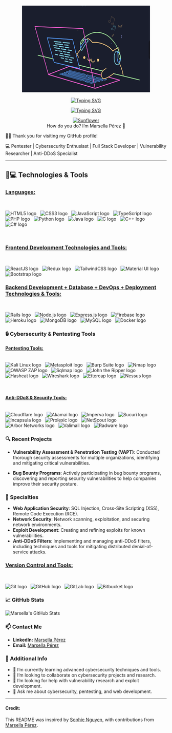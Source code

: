 <p align="center">
  <a target="_blank">
    <img height="270" width="400" alt="GIF" src="https://github.com/SophieNguyen113/SophieNguyen113/blob/main/Sophie%20Nguyen%20-%20CatCat.gif">
  </a>
</p>

<p align="center">
  <a href="https://git.io/typing-svg">
    <img src="https://readme-typing-svg.herokuapp.com?duration=6500&color=777777&background=00000000&width=500&height=120&lines=++Hello!+I'm+Marsella+P%C3%A9rez+🌻" alt="Typing SVG">
  </a>
</p>

<p align="center">
  <a href="https://git.io/typing-svg">
    <img src="https://readme-typing-svg.herokuapp.com?duration=6500&color=777777&background=00000000&width=500&height=120&lines=++Nice+to+meet+you+🌻" alt="Typing SVG">
  </a>
</p>


<p align="center">
  <a href="https://github.com/chetiko">
    <img src="https://i.imgur.com/cJtGUIs.jpeg" width="200" height="200" alt="Sunflower">
  </a>
  <br>
  How do you do? I’m Marsella Pérez 🌻
</p>



🙋‍♂️ Thank you for visiting my GitHub profile! 

💻 Pentester | Cybersecurity Enthusiast | Full Stack Developer | Vulnerability Researcher | Anti-DDoS Specialist


<hr>

## 🚀💻 Technologies & Tools

### <u> Languages: </u>

<br>

<span><img src="https://img.shields.io/badge/HTML5-E34F26?style=for-the-badge&logo=html5&logoColor=white" alt="HTML5 logo" title="HTML5" height="25" /></span>
&nbsp;
<span><img src="https://img.shields.io/badge/CSS3-1572B6?style=for-the-badge&logo=css3&logoColor=white" alt="CSS3 logo" title="CSS3" height="25" /></span>
&nbsp;
<span><img src="https://img.shields.io/badge/JavaScript-323330?style=for-the-badge&logo=javascript&logoColor=F7DF1E" alt="JavaScript logo" title="JavaScript" height="25" /></span>
&nbsp;
<span><img src="https://img.shields.io/badge/TypeScript-007ACC?style=for-the-badge&logo=typescript&logoColor=white" alt="TypeScript logo" title="TypeScript" height="25" /></span>
&nbsp;
<span><img src="https://img.shields.io/badge/PHP-777BB4?style=for-the-badge&logo=php&logoColor=white" alt="PHP logo" title="PHP" height="25" /></span>
&nbsp;
<span><img src="https://img.shields.io/badge/Python-FFD43B?style=for-the-badge&logo=python&logoColor=blue" alt="Python logo" title="Python" height="25"/></span>
&nbsp;
<span><img src="https://img.shields.io/badge/Java-ED8B00?style=for-the-badge&logo=java&logoColor=white" alt="Java logo" title="Java" height="25"/></span>
&nbsp;
<span><img src="https://img.shields.io/badge/C-00599C?style=for-the-badge&logo=c&logoColor=white" alt="C logo" title="C" height="25"/></span>
&nbsp;
<span><img src="https://img.shields.io/badge/C%2B%2B-F34B7D?style=for-the-badge&logo=c%2B%2B&logoColor=white" alt="C++ logo" title="C++" height="25"/></span>
&nbsp;
<span><img src="https://img.shields.io/badge/C%23-239120?style=for-the-badge&logo=c-sharp&logoColor=white" alt="C# logo" title="C#" height="25"/></span>
&nbsp;

<br>


### <u> Frontend Development Technologies and Tools: </u>

<br>

<span><img src="https://img.shields.io/badge/React-20232A?style=for-the-badge&logo=react&logoColor=61DAFB" alt="ReactJS logo" title="ReactJS" height="25" /></span>
&nbsp;
<span><img src="https://img.shields.io/badge/Redux-593D88?style=for-the-badge&logo=redux&logoColor=white" alt="Redux logo" title="Redux" height="25" /></span>
&nbsp;
<span><img src="https://img.shields.io/badge/Tailwind_CSS-38B2AC?style=for-the-badge&logo=tailwind-css&logoColor=white" alt="TailwindCSS logo" title="TailwindCSS" height="25" /></span>
&nbsp;
<span><img src="https://img.shields.io/badge/Material%20UI-007FFF?style=for-the-badge&logo=mui&logoColor=white" alt="Material UI logo" title="Material UI" height="25" /></span>
&nbsp;
<span><img src="https://img.shields.io/badge/Bootstrap-563D7C?style=for-the-badge&logo=bootstrap&logoColor=white" alt="Bootstrap logo" title="Bootstrap" height="25" /></span>

### <u> Backend Development + Database + DevOps + Deployment Technologies & Tools: </u>

<br>

<span><img src="https://img.shields.io/badge/Ruby_on_Rails-CC0000?style=for-the-badge&logo=ruby-on-rails&logoColor=white" alt="Rails logo" title="Ruby On Rails" height="25" /></span>
&nbsp;
<span><img src="https://img.shields.io/badge/Node.js-339933?style=for-the-badge&logo=nodedotjs&logoColor=white" alt="Node.js logo" title="Node.js" height="25" /></span>
&nbsp;
<span><img src="https://img.shields.io/badge/Express.js-000000?style=for-the-badge&logo=express&logoColor=white" alt="Express.js logo" title="Express.js" height="25" /></span>
&nbsp;
<span><img src="https://img.shields.io/badge/firebase-ffca28?style=for-the-badge&logo=firebase&logoColor=black" alt="Firebase logo" title="Firebase" height="25"/></span>
&nbsp;
<span><img src="https://img.shields.io/badge/Heroku-430098?style=for-the-badge&logo=heroku&logoColor=white" alt="Heroku logo" title="Heroku" height="25"/></span>
&nbsp;
<span>
<span><img src="https://img.shields.io/badge/MongoDB-4EA94B?style=for-the-badge&logo=mongodb&logoColor=white" alt="MongoDB logo" title="MongoDB" height="25" /></span>
&nbsp;
<span>
<img src = "https://img.shields.io/badge/MySQL-005C84?style=for-the-badge&logo=mysql&logoColor=white" alt="MySQL logo" title="MySQL" height="25"/>
</span>
&nbsp;
<span><img src="https://img.shields.io/badge/Docker-2CA5E0?style=for-the-badge&logo=docker&logoColor=white" alt="Docker logo" title="Docker Code" height="25" /></span>
&nbsp;

### 🔒 Cybersecurity & Pentesting Tools

#### <u> Pentesting Tools: </u>

<br>
<span><img src="https://img.shields.io/badge/Kali_Linux-557C94?style=for-the-badge&logo=kalilinux&logoColor=white" alt="Kali Linux logo" title="Kali Linux" height="25" /></span>
 
<span><img src="https://img.shields.io/badge/Metasploit-333333?style=for-the-badge&logo=metasploit&logoColor=white" alt="Metasploit logo" title="Metasploit" height="25" /></span>
 
<span><img src="https://img.shields.io/badge/Burp_Suite-FF5733?style=for-the-badge&logo=burpsuite&logoColor=white" alt="Burp Suite logo" title="Burp Suite" height="25" /></span>
 
<span><img src="https://img.shields.io/badge/Nmap-4682B4?style=for-the-badge&logo=nmap&logoColor=white" alt="Nmap logo" title="Nmap" height="25" /></span>
 
<span><img src="https://img.shields.io/badge/OWASP_ZAP-000000?style=for-the-badge&logo=owaspzap&logoColor=white" alt="OWASP ZAP logo" title="OWASP ZAP" height="25" /></span>
 
<span><img src="https://img.shields.io/badge/Sqlmap-0E9F1A?style=for-the-badge&logo=sql&logoColor=white" alt="Sqlmap logo" title="Sqlmap" height="25" /></span>
 
<span><img src="https://img.shields.io/badge/John_the_Ripper-FFD700?style=for-the-badge&logo=johntheripper&logoColor=black" alt="John the Ripper logo" title="John the Ripper" height="25" /></span>
 
<span><img src="https://img.shields.io/badge/Hashcat-00A0D1?style=for-the-badge&logo=hashcat&logoColor=white" alt="Hashcat logo" title="Hashcat" height="25" /></span>
 
<span><img src="https://img.shields.io/badge/Wireshark-1679A7?style=for-the-badge&logo=wireshark&logoColor=white" alt="Wireshark logo" title="Wireshark" height="25" /></span>
 
<span><img src="https://img.shields.io/badge/Ettercap-EC5C4D?style=for-the-badge&logo=ettercap&logoColor=white" alt="Ettercap logo" title="Ettercap" height="25" /></span>
 
<span><img src="https://img.shields.io/badge/Nessus-3D5B9B?style=for-the-badge&logo=nessus&logoColor=white" alt="Nessus logo" title="Nessus" height="25" /></span>

 

#### <u> Anti-DDoS & Security Tools: </u>
<br>
<span><img src="https://img.shields.io/badge/Cloudflare-F7B700?style=for-the-badge&logo=cloudflare&logoColor=white" alt="Cloudflare logo" title="Cloudflare" height="25" /></span>
 
<span><img src="https://img.shields.io/badge/Akamaite-004B87?style=for-the-badge&logo=akamai&logoColor=white" alt="Akamai logo" title="Akamai" height="25" /></span>
 
<span><img src="https://img.shields.io/badge/Imperva-005AA8?style=for-the-badge&logo=imperva&logoColor=white" alt="Imperva logo" title="Imperva" height="25" /></span>
 
<span><img src="https://img.shields.io/badge/Sucuri-7F8C8D?style=for-the-badge&logo=sucuri&logoColor=white" alt="Sucuri logo" title="Sucuri" height="25" /></span>
 
<span><img src="https://img.shields.io/badge/Incapsula-4D90FE?style=for-the-badge&logo=incapsula&logoColor=white" alt="Incapsula logo" title="Incapsula" height="25" /></span>
 
<span><img src="https://img.shields.io/badge/Prolexic-FF6F61?style=for-the-badge&logo=prolexic&logoColor=white" alt="Prolexic logo" title="Prolexic" height="25" /></span>
 
<span><img src="https://img.shields.io/badge/NetScout-2D3E50?style=for-the-badge&logo=netscout&logoColor=white" alt="NetScout logo" title="NetScout" height="25" /></span>
 
<span><img src="https://img.shields.io/badge/Arbor_Networks-005C84?style=for-the-badge&logo=arbor-networks&logoColor=white" alt="Arbor Networks logo" title="Arbor Networks" height="25" /></span>
 
<span><img src="https://img.shields.io/badge/Valimail-00A7E1?style=for-the-badge&logo=valimail&logoColor=white" alt="Valimail logo" title="Valimail" height="25" /></span>
 
<span><img src="https://img.shields.io/badge/Radware-0071C5?style=for-the-badge&logo=radware&logoColor=white" alt="Radware logo" title="Radware" height="25" /></span>



### 🔍 Recent Projects

- **Vulnerability Assessment & Penetration Testing (VAPT)**: Conducted thorough security assessments for multiple organizations, identifying and mitigating critical vulnerabilities.
  
- **Bug Bounty Programs**: Actively participating in bug bounty programs, discovering and reporting security vulnerabilities to help companies improve their security posture.

### 🎯 Specialties

- **Web Application Security**: SQL Injection, Cross-Site Scripting (XSS), Remote Code Execution (RCE).
- **Network Security**: Network scanning, exploitation, and securing network environments.
- **Exploit Development**: Creating and refining exploits for known vulnerabilities.
- **Anti-DDoS Filters**: Implementing and managing anti-DDoS filters, including techniques and tools for mitigating distributed denial-of-service attacks.

### <u> Version Control and Tools: </u>

<br>

<span><img src="https://img.shields.io/badge/Git-F05032?style=for-the-badge&logo=git&logoColor=white" alt="Git logo" title="Git" height="25" /></span>
&nbsp;
<span><img src="https://img.shields.io/badge/GitHub-181717?style=for-the-badge&logo=github&logoColor=white" alt="GitHub logo" title="GitHub" height="25" /></span>
&nbsp;
<span><img src="https://img.shields.io/badge/GitLab-FCA121?style=for-the-badge&logo=gitlab&logoColor=white" alt="GitLab logo" title="GitLab" height="25" /></span>
&nbsp;
<span><img src="https://img.shields.io/badge/Bitbucket-0052CC?style=for-the-badge&logo=bitbucket&logoColor=white" alt="Bitbucket logo" title="Bitbucket" height="25" /></span>
&nbsp;

### 📈 GitHub Stats

![Marsella's GitHub Stats](https://github-readme-stats.vercel.app/api?username=chetiko&show_icons=true&hide_title=true&count_private=true&hide=prs&hide_border=true&bg_color=000000&text_color=ffffff&icon_color=00bfae&hide_rank=true)

### 📫 Contact Me

- **LinkedIn:** [Marsella Pérez](https://www.linkedin.com/in/marsella-perez/)
- **Email:** [Marsella Pérez](mailto:marse.mp24@gmail.com)

### 📝 Additional Info

- 🌱 I’m currently learning advanced cybersecurity techniques and tools.
- 👯 I’m looking to collaborate on cybersecurity projects and research.
- 🤔 I’m looking for help with vulnerability research and exploit development.
- 💬 Ask me about cybersecurity, pentesting, and web development.

---

#### Credit:
This README was inspired by [Sophie Nguyen](https://github.com/SophieNguyen113), with contributions from [Marsella Pérez](https://github.com/chetiko).


